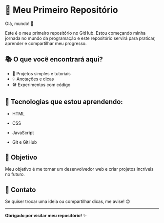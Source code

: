 # 🚀 Meu Primeiro Repositório
 
Olá, mundo! 👋
 
Este é o meu primeiro repositório no GitHub. Estou começando minha jornada no mundo da programação e este repositório servirá para praticar, aprender e compartilhar meu progresso.
## 📚 O que você encontrará aqui?
 
- 📝 Projetos simples e tutoriais
- 💡 Anotações e dicas
- 🛠️ Experimentos com código

## 🌱 Tecnologias que estou aprendendo:
 
- HTML

- CSS

- JavaScript

- Git e GitHub
 
 ## 🎯 Objetivo
 
Meu objetivo é me tornar um desenvolvedor web e criar projetos incríveis no futuro.

## 💬 Contato
 
Se quiser trocar uma ideia ou compartilhar dicas, me avise! 😊
 
---
 
**Obrigado por visitar meu repositório!** ✨